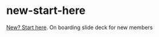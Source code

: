 # new-start-here

[New? Start here](https://gitpitch.com/freecodecamppensacola/new-start-here/master#/). On boarding slide deck for new members
